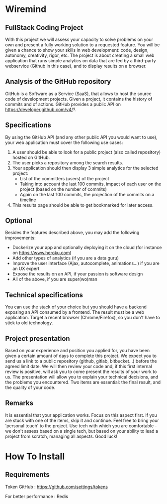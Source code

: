 Wiremind
========================

FullStack Coding Project
--------------

With this project we will assess your capacity to solve problems on your own and present a fully
working solution to a requested feature.
You will be given a chance to show your skills in web development: code, design, autonomy,
creativity, rigor, etc.
The project is about creating a small web application that runs simple analytics on data that
are fed by a third-party webservice (Github in this case), and to display results on a browser.

Analysis of the GitHub repository
--------------
GitHub is a Software as a Service (SaaS), that allows to host the source code of development
projects.
Given a project, it contains the history of commits and of actions.
GitHub provides a public API on https://developer.github.com/v4/?.

Specifications
--------------
By using the GitHub API (and any other public API you would want to use), your web application
must cover the following use cases:
1. A user should be able to look for a public project (also called repository) hosted on GitHub.
2. The user picks a repository among the search results.
3. Your application should then display 3 simple analytics for the selected project:
    - List of the committers (users) of the project
    - Taking into account the last 100 commits, impact of each user on the project (based on the
    number of commits)
    - Again on the last 100 commits, the projection of the commits on a timeline
4. This results page should be able to get bookmarked for later access.

Optional
--------------
Besides the features described above, you may add the following improvements:
- Dockerize your app and optionally deploying it on the cloud (for instance on
https://www.heroku.com)
- Add other types of analytics (if you are a data guru)
- Improve the user interface (Ajax, autocomplete, animations...) if you are an UX expert
- Expose the results on an API, if your passion is software design
- All of the above, if you are super(wo)man

Technical specifications
--------------
You can use the stack of your choice but you should have a backend exposing an API
consumed by a frontend. The result must be a web application.
Target a recent browser (Chrome/Firefox), so you don't have to stick to old technology.

Project presentation
--------------
Based on your experience and position you applied for, you have been given a certain amount
of days to complete this project. We expect you to send us a link to a public repository (github,
gitlab, bitbucket...) before the agreed limit date. We will then review your code and, if this first
internal review is positive, will ask you to come present the results of your work to us.
The presentation will allow you to explain your technical decisions, and the problems you
encountered.
Two items are essential: the final result, and the quality of your code.

Remarks
--------------
It is essential that your application works. Focus on this aspect first. If you are stuck with one of
the items, skip it and continue. Feel free to bring your 'personal touch' to the project.
Use tech with which you are comfortable - we don't assess based on a single tech, but based
on your ability to lead a project from scratch, managing all aspects.
Good luck!


How To Install
========================

Requirements
--------------
Token GitHub : https://github.com/settings/tokens

For better performance : Redis

